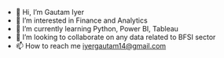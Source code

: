 - 👋 Hi, I’m Gautam Iyer
- 👀 I’m interested in Finance and Analytics
- 🌱 I’m currently learning Python, Power BI, Tableau
- 💞️ I’m looking to collaborate on any data related to BFSI sector
- 📫 How to reach me iyergautam14@gmail.com

<!---
iyergautam/iyergautam is a ✨ special ✨ repository because its `README.md` (this file) appears on your GitHub profile.
You can click the Preview link to take a look at your changes.
--->
